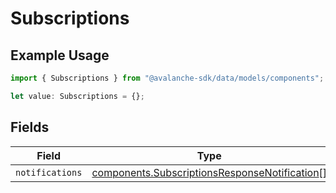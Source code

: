 # Subscriptions

## Example Usage

```typescript
import { Subscriptions } from "@avalanche-sdk/data/models/components";

let value: Subscriptions = {};
```

## Fields

| Field                                                                                                          | Type                                                                                                           | Required                                                                                                       | Description                                                                                                    |
| -------------------------------------------------------------------------------------------------------------- | -------------------------------------------------------------------------------------------------------------- | -------------------------------------------------------------------------------------------------------------- | -------------------------------------------------------------------------------------------------------------- |
| `notifications`                                                                                                | [components.SubscriptionsResponseNotification](../../models/components/subscriptionsresponsenotification.md)[] | :heavy_minus_sign:                                                                                             | N/A                                                                                                            |